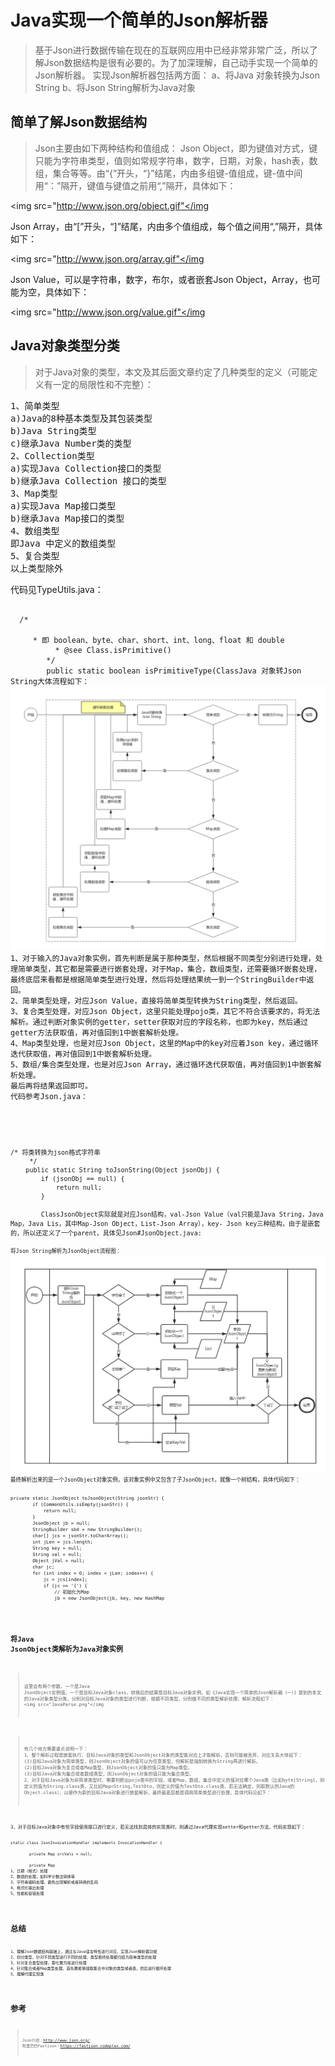 # Java实现一个简单的Json解析器
>基于Json进行数据传输在现在的互联网应用中已经非常非常广泛，所以了解Json数据结构是很有必要的。为了加深理解，自己动手实现一个简单的Json解析器。
实现Json解析器包括两方面：
a、将Java 对象转换为Json String
b、将Json String解析为Java对象

## 简单了解Json数据结构
>Json主要由如下两种结构和值组成：
Json Object，即为键值对方式，键只能为字符串类型，值则如常规字符串，数字，日期，对象，hash表，数组，集合等等。由“{”开头，“}”结尾，内由多组键-值组成，键-值中间用“：”隔开，键值与键值之前用“,”隔开，具体如下：

<img src="http://www.json.org/object.gif"</img


Json Array，由“[”开头，“]”结尾，内由多个值组成，每个值之间用“,”隔开，具体如下：

<img src="http://www.json.org/array.gif"</img

Json Value，可以是字符串，数字，布尔，或者嵌套Json Object，Array，也可能为空，具体如下：

<img src="http://www.json.org/value.gif"</img

## Java对象类型分类
>对于Java对象的类型，本文及其后面文章约定了几种类型的定义（可能定义有一定的局限性和不完整）：
<pre>1、简单类型
a)Java的8种基本类型及其包装类型
b)Java String类型
c)继承Java Number类的类型
2、Collection类型
a)实现Java Collection接口的类型
b)继承Java Collection 接口的类型
3、Map类型
a)实现Java Map接口类型
b)继承Java Map接口的类型
4、数组类型
即Java 中定义的数组类型
5、复合类型
以上类型除外</pre>
代码见TypeUtils.java：
<pre>
<code>
  /*

     * 即 boolean、byte、char、short、int、long、float 和 double
          * @see Class.isPrimitive()
        */
        public static boolean isPrimitiveType(Class<? clazz) {
        return clazz != null ? clazz.isPrimitive() : false;
            }
    
     public static boolean isPrimitiveWrapperType(Class<? clazz) {
        if (clazz != null) {
            // 抽象类 Number 是 BigDecimal、BigInteger、Byte、Double、Float、Integer、Long 和 Short 类的超类
            if (Number.class.isAssignableFrom(clazz)) {
                return true;
            } else if (Boolean.class.equals(clazz)) {
                return true;
            }
        }
        return false;
    }
    
    public static boolean isStringType(Class<? clazz) {
        return String.class.equals(clazz);
    }
    
    public static boolean isArray(Class<? clazz) {
        return clazz != null ? clazz.isArray() : false;
    }
    
    public static boolean isMap(Class<? clazz) {
        return isContainType(clazz, Map.class);
    }
    
    public static boolean isSet(Class<? clazz) {
        return isContainType(clazz, Set.class);
    }
    
    public static boolean isList(Class<? clazz) {
        return isContainType(clazz, List.class);
    }
    
    public static boolean isCollection(Class<? clazz) {
        return isContainType(clazz, Collection.class);
    }
    
    private static boolean isContainType(Class<? clazz, Class<? cClazz) {
        return cClazz.isAssignableFrom(clazz);
    }
    
    /**
     * 简单类型:原始类型，原始类型的包装类及String类型都归类为
     */
    public static boolean isSimpleType(Class<? clazz) {
        return isStringType(clazz) || isPrimitiveWrapperType(clazz) || isPrimitiveType(clazz);
    }
    
    /**
     * 复合类型：简单类型，集合，数组，Map除外
     */
    public static boolean isComplexType(Class<? clazz) {
        return !(isSimpleType(clazz) || isMap(clazz) || isList(clazz) || isSet(clazz) || isArray(clazz));
    }
</code
</pre

## 将Java 对象转换为Json String
>Java 对象转Json String大体流程如下：
<img src="JsonString.png"</img

<pre>
1、对于输入的Java对象实例，首先判断是属于那种类型，然后根据不同类型分别进行处理，处理简单类型，其它都是需要进行嵌套处理，对于Map，集合，数组类型，还需要循环嵌套处理，最终底层来看都是根据简单类型进行处理，然后将处理结果统一到一个StringBuilder中返回。
2、简单类型处理，对应Json Value，直接将简单类型转换为String类型，然后返回。
3、复合类型处理，对应Json Object，这里只能处理pojo类，其它不符合该要求的，将无法解析。通过判断对象实例的getter，setter获取对应的字段名称，也即为key，然后通过getter方法获取值，再对值回到1中嵌套解析处理。
4、Map类型处理，也是对应Json Object，这里的Map中的key对应着Json key，通过循环迭代获取值，再对值回到1中嵌套解析处理。
5、数组/集合类型处理，也是对应Json Array，通过循环迭代获取值，再对值回到1中嵌套解析处理。
最后再将结果返回即可。
代码参考Json.java：
</pre>
<pre><code>
/* 将类转换为json格式字符串
     */
    public static String toJsonString(Object jsonObj) {
        if (jsonObj == null) {
            return null;
        }

        Class<? clazz = jsonObj.getClass();
        if (TypeUtils.isSimpleType(clazz)) {
            return toSimpleString(jsonObj);
        } else if (TypeUtils.isComplexType(clazz)) {
            // 复合类型对应的值的类型只有可能是Map，否则不解析
            return toComplexString(jsonObj);
        } else if (TypeUtils.isMap(clazz)) {
            return toMapString((Map) jsonObj);
        } else if (TypeUtils.isArray(clazz)) {
            return toArrayString(jsonObj);
        } else if (TypeUtils.isCollection(clazz)) {
            return toCollectString((Collection) jsonObj);
        }
        return null;
    }
</code</pre

# 将Json String解析为Java对象
相对于“将Java 对象转换Json String”更为复杂一些，这里分两步走：
第一步，将Json String 转换为一个Java JsonObject类，JsonObject类似一个树结构，用于存储Json信息。
第二步，将Java JsonObject类解析为Java对象实例。

## 将Json String 转换为一个Java JsonObject类：
>JsonObject实际就是对应Json结构，val-Json Value（val只能是Java String，Java Map，Java Lis，其中Map-Json Object，List-Json Array），key- Json key三种结构，由于是嵌套的，所以还定义了一个parent，具体见Json#JsonObject.java:

<code
static class JsonObject {

        private JsonObject parent;
    
        private String key;
    
        private Object val;
    
        public JsonObject(JsonObject parent, String key, Map<String, Object val) {
            this.parent = parent;
            this.key = key;
            this.val = val;
            relateParent(parent, key, val);
        }
    
        public JsonObject(JsonObject parent, String key, List<Object val) {
            this.parent = parent;
            this.key = key;
            this.val = val;
            relateParent(parent, key, val);
        }
    
        /**
         * 与父类建立关系
         */
        @SuppressWarnings("unchecked")
        private void relateParent(JsonObject parent, String key, Object val) {
            if (parent != null && val != null) {
                Object pVal = parent.getVal();
                if (pVal != null) {
                    if (pVal instanceof Map && CommonUtils.isNotEmpty(key)) {
                        ((Map<String, Object) pVal).put(key, val);
                    } else if (pVal instanceof List) {
                        ((List<Object) pVal).add(val);
                    }
                }
            }
        }
    
        public JsonObject getParent() {
            if (parent == null) {
                parent = this;
            }
            return parent;
        }
    
        public String getKey() {
            return key;
        }
    
        public Object getVal() {
            return val;
        }
    
        @Override
        public String toString() {
            return val != null ? val.toString() : null;
        }
    
    }
</code

>将Json String解析为JsonObject流程图：
<img src="JavaJsonObject.png"</img
>最终解析出来的是一个JsonObject对象实例，该对象实例中又包含了子JsonObject，就像一个树结构，具体代码如下：
<pre><code>
private static JsonObject toJsonObject(String jsonStr) {
        if (CommonUtils.isEmpty(jsonStr)) {
            return null;
        }
        JsonObject jb = null;
        StringBuilder sbd = new StringBuilder();
        char[] jcs = jsonStr.toCharArray();
        int jLen = jcs.length;
        String key = null;
        String val = null;
        Object jVal = null;
        char jc;
        for (int index = 0; index < jLen; index++) {
            jc = jcs[index];
            if (jc == '{') {
                // 初始化为Map
                jb = new JsonObject(jb, key, new HashMap<String, Object());
            } else if (jc == '[') {
                // 初始化为List
                jb = new JsonObject(jb, key, new ArrayList<Object());
            } else if (jc == ':') {
                // 获取key
                key = getAndCleanSbdStr(sbd);
            } else if (jc == ',' || jc == '}' || jc == ']') {
                // 获取val
                val = getAndCleanSbdStr(sbd);
                // 处理值
                if (jb != null && CommonUtils.isNotEmpty(val)) {
                    jVal = jb.getVal();
                    if (jVal instanceof Map && CommonUtils.isNotEmpty(key)) {
                        ((Map<String, Object) jVal).put(key, val);
                    } else if (jVal instanceof List) {
                        ((List<Object) jVal).add(val);
                    }
                }

                // 当前对象处理介绍，回退到上一个对象
                if (jc == '}' || jc == ']') {
                    jb = jb.getParent();
                    key = jb.getKey();
                }
            } else {
                sbd.append(jc);
            }
        }
        return jb;
}
</code></pre>

## 将Java JsonObject类解析为Java对象实例
>这里会有两个参数，一个是Java JsonObject实例值，一个是目标Java对象class，转换后的结果是目标Java对象实例。如《Java实现一个简单的Json解析器（一）》提到的本文的Java对象类型分类，分别对目标Java对象的类型进行判断，根据不同类型，分别做不同的类型解析处理，解析流程如下：
<img src="JavaParse.png"</img

>有几个地方需要重点说明一下：
>1、整个解析过程是嵌套执行，目标Java对象的类型和JsonObject对象的类型能对应上才能解析，否则可能被丢弃，对应关系大体如下：
>(1)目标Java对象为简单类型，则JsonObject对象的值可以为任意类型，但解析是强制转换为String再进行解析。
>(2)目标Java对象为复合或者Map类型，则JsonObject对象的值只能为Map类型。
>(3)目标Java对象为集合或者数组类型，则JsonObject对象的值只能为集合类型。
>2、对于目标Java对象为非简单类型时，需要判断出pojo类中的字段，或者Map，数组，集合中定义的值对应哪个Java类（比如byte[String]，则定义的值为String.class类，又比如Map<String,TestDto，则定义的值为TestDto.class类，若无法确定，则取默认的Java的Object.class），以便作为新的目标Java对象进行嵌套解析，最终最底层都是调用简单类型进行处理，具体代码见如下：
>
<pre
<code
private static Class<? getComponentType(Type gType) {
  CommonUtils.debugLog("type is " + gType);
  if (gType instanceof Class) {
      Class<? clazz = (Class<?) gType;
      if (TypeUtils.isArray(clazz)) {
          return clazz.getComponentType();
      }
  }
  if (gType != null) {
      if (gType instanceof ParameterizedType) {
          Type[] ctgs = ((ParameterizedType) gType).getActualTypeArguments();
          if (ctgs.length  0) {
              // collection，map等，只取最后一个参数
              return (Class<?) ctgs[ctgs.length - 1];
          }
      } else if (gType instanceof WildcardType) {
          return (Class<?) ((WildcardType) gType).getUpperBounds()[0];
      } else if (gType instanceof GenericArrayType) {
          return (Class<?) ((GenericArrayType) gType).getGenericComponentType();
      } else if (gType instanceof TypeVariable) {
          return (Class<?) ((TypeVariable) gType).getBounds()[0];
      }
  }
  return Object.class;
}
</code
</pre

>3、对于目标Java对象中有些字段使用接口进行定义，若无法找到具体的实现类时，则通过Java代理实现setter和getter方法，代码实现如下：
<pre><code>
static class JsonInvocationHandler implements InvocationHandler {

        private Map srcVals = null;
    
        private Map<String, Object vals = new HashMap<String, Object();
    
        public JsonInvocationHandler(Map srcVals) {
            this.srcVals = srcVals;
        }
    
        @Override
        public int hashCode() {
            int code = 1;
            for (Object obj : vals.values()) {
                if (obj != null) {
                    code = code * 31 + obj.hashCode();
                }
            }
            return code;
        }
    
        @Override
        public Object invoke(Object ins, Method m, Object[] valObjs) throws Throwable {
            // 重点代理实现getter和setter方法
            try {
                String mName = m.getName();
                Type[] pts = m.getGenericParameterTypes();
                Class<? retType = m.getReturnType();
                if (pts.length == 1 && retType.equals(void.class)) {
                    if (mName.startsWith("set")) {
                        String fieldName = MethodUtils.getFieldName(m, "set");
                        vals.put(fieldName, valObjs[0]);
                    }
                } else if (pts.length == 0 && !retType.equals(void.class)) {
                    if (mName.startsWith("get")) {
                        String fieldName = MethodUtils.getFieldName(m, "get");
                        if (fieldName != null) {
                            if (!vals.containsKey(fieldName)) {
                                return convertVal(pts, retType, fieldName);
                            } else {
                                return vals.get(fieldName);
                            }
                        }
                    } else if (mName.startsWith("is")) {
                        String fieldName = MethodUtils.getFieldName(m, "is");
                        if (fieldName != null) {
                            if (!vals.containsKey(fieldName)) {
                                return convertVal(pts, retType, fieldName);
                            } else {
                                return vals.get(fieldName);
                            }
                        }
                    } else if (mName.startsWith("toString")) {
                        Set<String keySet = srcVals.keySet();
                        for (String fileName : keySet) {
                            if (!vals.containsKey(fileName)) {
                                Object srcVal = srcVals.get(fileName);
                                if (srcVal != null) {
                                    Method getM = null;
                                    String upperField = fileName.substring(0, 1).toUpperCase() + fileName.substring(1);
                                    try {
                                        getM = srcVal.getClass().getMethod("get" + upperField, null);
                                    } catch (Exception e) {
                                        e.printStackTrace();
                                        try {
                                            getM = srcVal.getClass().getMethod("is" + upperField, null);
                                        } catch (Exception e2) {
                                            e2.printStackTrace();
                                        }
                                    }
                                    if (getM != null) {
                                        convertVal(null, getM.getReturnType(), fileName);
                                    }
                                }
                            }
                        }
                        return vals.toString();
                    } else if (mName.startsWith("hashCode")) {
                        return this.hashCode();
                    }
                }
            } catch (Exception e) {
                e.printStackTrace();
            }
    
            return null;
        }
    
        private Object convertVal(Type[] pts, Class<? retType, String fieldName) {
            // 值获取不到时，初始化转换
            Object retSrcVal = srcVals.get(fieldName);
            if (retSrcVal != null) {
                // 做值转换
                Class<? cType = getComponentType((pts != null && pts.length  0) ? pts[0] : retType);
                Object retVal = parseObjectInner(retType, retSrcVal, cType);
                if (retVal != null) {
                    vals.put(fieldName, retVal);
                }
                return retVal;
            }
            return null;
        }
    }
</code</pre

# 可优化地方
<pre>
1、日期（格式）处理
2、数值的处理，如科学计数法转换等
3、字符串编码处理，避免出现解析或者转换的乱码
4、格式化输出处理
5、性能和容错处理
</pre>

# 总结
<pre>
1、理解Json数据结构基础上，通过与Java语言特性进行对应，实现Json解析器功能
2、划分类型，针对不同类型进行不同的处理，类型最终处理都归结为简单类型的处理
3、针对复合类型处理，需化繁为简进行处理
4、针对集合或者Map类型处理，首先要能够提取集合中对象的类型或者值，然后进行循环处理
5、理解代理实现类
</pre>

# 参考
>Json介绍：http://www.json.org/
>阿里巴巴Fastjson：https://fastjson.codeplex.com/
